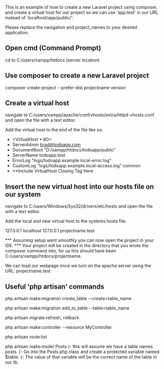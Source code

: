 This is an example of how to create a new Laravel project using composer, 
and create a virtual host for our project so we can use 'app.test' in our URL
instead of 'localhost/app/public/'. 

Please replace the navigation and project_names to your desired application. 

Open cmd (Command Prompt)
-------------------------
cd to C:/users/xampp/htdocs (server location) 

Use composer to create a new Laravel project 
--------------------------------------------
composer create-project --prefer-dist projectname version 

Create a virtual host 
---------------------
navigate to C:/users/xampp/apache/conf/vhosts/extra/httpd-vhosts.conf 
and open the file with a text editor. 

Add the virtual host to the end of the file like so:

- <VirtualHost *:80>
- ServerAdmin brad@todoapp.com
- DocumentRoot "D:/xampp/htdocs/todoapp/public"
- ServerName todoapp.test
- ErrorLog "logs/todoapp.example.local-error.log"
- CustomLog "logs/todoapp.example.local-access.log" common
- **Include VirtualHost Closing Tag Here

Insert the new virtual host into our hosts file on our system 
-----------------------------------------------
navigate to C:/users/Windows/Sys32/drivers/etc/hosts 
and open the file with a text editor. 

Add the local and new virtual host to the systems hosts file. 

127.0.0.1 localhost 
127.0.0.1 projectname.test

*** Assuming setup went smoothly you can now open the project in your IDE. ***
Your project will be created in the directory that you wrote the composer command into, 
for us this should have been C:/users/xampp/htdocs/projectname. 

We can load our webpage once we turn on the apache server using the URL: projectname.test

Useful 'php artisan' commands
----------------------------- 
php artisan make:migration create_table --create=table_name

php artisan make:migration add_to_table --table=table_name

php artisan migrate:refresh, rollback

php artisan make:controller --resource MyController

php artisan route:list

php artisan make:model Posts (- this will assume we have a table names posts. 
(- Go into the Posts.php class and create a protected variable named $table. 
(- The value of that variable will be the correct name of the table in our tb. 
